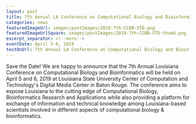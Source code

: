 ```yaml
--- 
layout: post
title: 7th Annual LA Conference on Computational Biology and Bioinformatics - Save the Date
categories: news
featuredImageUrl: images/postImages/2019-7th-CCBB-STD.png
featuredImageUrlSquare: images/postImages/2019-7th-CCBB-STD-thumb.png
excerpt_separator: <!--more-->
eventDate: April 5-6, 2019
textOnUrl: 7th Annual LA Conference on Computational Biology and Bioinformatics - Save the Date
--- 
```

<p>Save the Date! We are happy to announce that the 7th Annual Louisiana Conference on Computational Biology and Bioinformatics will be held on April 5 and 6, 2019 at Louisiana State University Center of Computation and Technology's Digital Media Center in Baton Rouge. <!--more-->The conference aims to expose Louisiana to the cutting edge of Computational Biology, Bioinformatics Research and Applications while also providing a platform for exchange of information and technical knowledge among Louisiana-based scientists involved in different aspects of computational biology & bioinformatics.</p>
